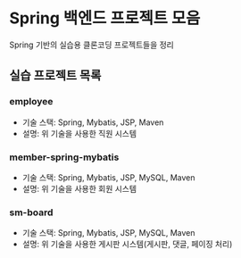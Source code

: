 # Spring 백엔드 프로젝트 모음

Spring 기반의 실습용 클론코딩 프로젝트들을 정리

## 실습 프로젝트 목록

### employee

-   기술 스택: Spring, Mybatis, JSP, Maven
-   설명: 위 기술을 사용한 직원 시스템

### member-spring-mybatis

-   기술 스택: Spring, Mybatis, JSP, MySQL, Maven
-   설명: 위 기술을 사용한 회원 시스템

### sm-board

-   기술 스택: Spring, Mybatis, JSP, MySQL, Maven
-   설명: 위 기술을 사용한 게시판 시스템(게시판, 댓글, 페이징 처리)
